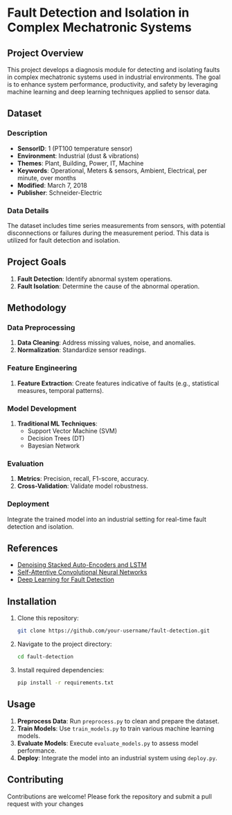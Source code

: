 # Fault Detection and Isolation in Complex Mechatronic Systems

## Project Overview

This project develops a diagnosis module for detecting and isolating faults in complex mechatronic systems used in industrial environments. The goal is to enhance system performance, productivity, and safety by leveraging machine learning and deep learning techniques applied to sensor data.

## Dataset

### Description

- **SensorID**: 1 (PT100 temperature sensor)
- **Environment**: Industrial (dust & vibrations)
- **Themes**: Plant, Building, Power, IT, Machine
- **Keywords**: Operational, Meters & sensors, Ambient, Electrical, per minute, over months
- **Modified**: March 7, 2018
- **Publisher**: Schneider-Electric

### Data Details

The dataset includes time series measurements from sensors, with potential disconnections or failures during the measurement period. This data is utilized for fault detection and isolation.

## Project Goals

1. **Fault Detection**: Identify abnormal system operations.
2. **Fault Isolation**: Determine the cause of the abnormal operation.

## Methodology

### Data Preprocessing

1. **Data Cleaning**: Address missing values, noise, and anomalies.
2. **Normalization**: Standardize sensor readings.

### Feature Engineering

1. **Feature Extraction**: Create features indicative of faults (e.g., statistical measures, temporal patterns).

### Model Development

1. **Traditional ML Techniques**:
   - Support Vector Machine (SVM)
   - Decision Trees (DT)
   - Bayesian Network 
### Evaluation

1. **Metrics**: Precision, recall, F1-score, accuracy.
2. **Cross-Validation**: Validate model robustness.

### Deployment

Integrate the trained model into an industrial setting for real-time fault detection and isolation.

## References

- [Denoising Stacked Auto-Encoders and LSTM](https://arxiv.org/pdf/2006.13380.pdf)
- [Self-Attentive Convolutional Neural Networks](https://www.sciencedirect.com/science/article/abs/pii/S0020025520308422)
- [Deep Learning for Fault Detection](https://reader.elsevier.com/reader/sd/pii/S0306261920308114?token=1675928516A34730661B0C6A35207B4AB4BECC82512AC9C5A4F09E0D5395594AA636FF55A3BDE3206452AE185E61951B)

## Installation

1. Clone this repository:
    ```bash
    git clone https://github.com/your-username/fault-detection.git
    ```

2. Navigate to the project directory:
    ```bash
    cd fault-detection
    ```

3. Install required dependencies:
    ```bash
    pip install -r requirements.txt
    ```

## Usage

1. **Preprocess Data**: Run `preprocess.py` to clean and prepare the dataset.
2. **Train Models**: Use `train_models.py` to train various machine learning models.
3. **Evaluate Models**: Execute `evaluate_models.py` to assess model performance.
4. **Deploy**: Integrate the model into an industrial system using `deploy.py`.

## Contributing

Contributions are welcome! Please fork the repository and submit a pull request with your changes


